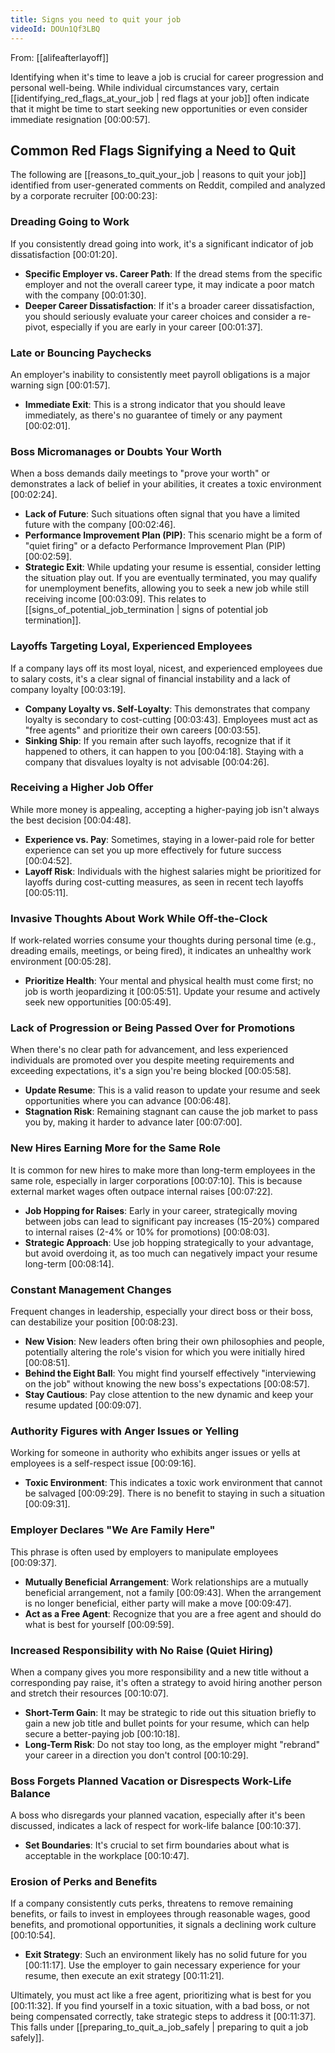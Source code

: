 ```yaml
---
title: Signs you need to quit your job
videoId: DOUn1Qf3LBQ
---
```


From: [[alifeafterlayoff]] <br/> 

Identifying when it's time to leave a job is crucial for career progression and personal well-being. While individual circumstances vary, certain [[identifying_red_flags_at_your_job | red flags at your job]] often indicate that it might be time to start seeking new opportunities or even consider immediate resignation <a class="yt-timestamp" data-t="00:00:57">[00:00:57]</a>.

## Common Red Flags Signifying a Need to Quit

The following are [[reasons_to_quit_your_job | reasons to quit your job]] identified from user-generated comments on Reddit, compiled and analyzed by a corporate recruiter <a class="yt-timestamp" data-t="00:00:23">[00:00:23]</a>:

### Dreading Going to Work
If you consistently dread going into work, it's a significant indicator of job dissatisfaction <a class="yt-timestamp" data-t="00:01:20">[00:01:20]</a>.
*   **Specific Employer vs. Career Path**: If the dread stems from the specific employer and not the overall career type, it may indicate a poor match with the company <a class="yt-timestamp" data-t="00:01:30">[00:01:30]</a>.
*   **Deeper Career Dissatisfaction**: If it's a broader career dissatisfaction, you should seriously evaluate your career choices and consider a re-pivot, especially if you are early in your career <a class="yt-timestamp" data-t="00:01:37">[00:01:37]</a>.

### Late or Bouncing Paychecks
An employer's inability to consistently meet payroll obligations is a major warning sign <a class="yt-timestamp" data-t="00:01:57">[00:01:57]</a>.
*   **Immediate Exit**: This is a strong indicator that you should leave immediately, as there's no guarantee of timely or any payment <a class="yt-timestamp" data-t="00:02:01">[00:02:01]</a>.

### Boss Micromanages or Doubts Your Worth
When a boss demands daily meetings to "prove your worth" or demonstrates a lack of belief in your abilities, it creates a toxic environment <a class="yt-timestamp" data-t="00:02:24">[00:02:24]</a>.
*   **Lack of Future**: Such situations often signal that you have a limited future with the company <a class="yt-timestamp" data-t="00:02:46">[00:02:46]</a>.
*   **Performance Improvement Plan (PIP)**: This scenario might be a form of "quiet firing" or a defacto Performance Improvement Plan (PIP) <a class="yt-timestamp" data-t="00:02:59">[00:02:59]</a>.
*   **Strategic Exit**: While updating your resume is essential, consider letting the situation play out. If you are eventually terminated, you may qualify for unemployment benefits, allowing you to seek a new job while still receiving income <a class="yt-timestamp" data-t="00:03:09">[00:03:09]</a>. This relates to [[signs_of_potential_job_termination | signs of potential job termination]].

### Layoffs Targeting Loyal, Experienced Employees
If a company lays off its most loyal, nicest, and experienced employees due to salary costs, it's a clear signal of financial instability and a lack of company loyalty <a class="yt-timestamp" data-t="00:03:19">[00:03:19]</a>.
*   **Company Loyalty vs. Self-Loyalty**: This demonstrates that company loyalty is secondary to cost-cutting <a class="yt-timestamp" data-t="00:03:43">[00:03:43]</a>. Employees must act as "free agents" and prioritize their own careers <a class="yt-timestamp" data-t="00:03:55">[00:03:55]</a>.
*   **Sinking Ship**: If you remain after such layoffs, recognize that if it happened to others, it can happen to you <a class="yt-timestamp" data-t="00:04:18">[00:04:18]</a>. Staying with a company that disvalues loyalty is not advisable <a class="yt-timestamp" data-t="00:04:26">[00:04:26]</a>.

### Receiving a Higher Job Offer
While more money is appealing, accepting a higher-paying job isn't always the best decision <a class="yt-timestamp" data-t="00:04:48">[00:04:48]</a>.
*   **Experience vs. Pay**: Sometimes, staying in a lower-paid role for better experience can set you up more effectively for future success <a class="yt-timestamp" data-t="00:04:52">[00:04:52]</a>.
*   **Layoff Risk**: Individuals with the highest salaries might be prioritized for layoffs during cost-cutting measures, as seen in recent tech layoffs <a class="yt-timestamp" data-t="00:05:11">[00:05:11]</a>.

### Invasive Thoughts About Work While Off-the-Clock
If work-related worries consume your thoughts during personal time (e.g., dreading emails, meetings, or being fired), it indicates an unhealthy work environment <a class="yt-timestamp" data-t="00:05:28">[00:05:28]</a>.
*   **Prioritize Health**: Your mental and physical health must come first; no job is worth jeopardizing it <a class="yt-timestamp" data-t="00:05:51">[00:05:51]</a>. Update your resume and actively seek new opportunities <a class="yt-timestamp" data-t="00:05:49">[00:05:49]</a>.

### Lack of Progression or Being Passed Over for Promotions
When there's no clear path for advancement, and less experienced individuals are promoted over you despite meeting requirements and exceeding expectations, it's a sign you're being blocked <a class="yt-timestamp" data-t="00:05:58">[00:05:58]</a>.
*   **Update Resume**: This is a valid reason to update your resume and seek opportunities where you can advance <a class="yt-timestamp" data-t="00:06:48">[00:06:48]</a>.
*   **Stagnation Risk**: Remaining stagnant can cause the job market to pass you by, making it harder to advance later <a class="yt-timestamp" data-t="00:07:00">[00:07:00]</a>.

### New Hires Earning More for the Same Role
It is common for new hires to make more than long-term employees in the same role, especially in larger corporations <a class="yt-timestamp" data-t="00:07:10">[00:07:10]</a>. This is because external market wages often outpace internal raises <a class="yt-timestamp" data-t="00:07:22">[00:07:22]</a>.
*   **Job Hopping for Raises**: Early in your career, strategically moving between jobs can lead to significant pay increases (15-20%) compared to internal raises (2-4% or 10% for promotions) <a class="yt-timestamp" data-t="00:08:03">[00:08:03]</a>.
*   **Strategic Approach**: Use job hopping strategically to your advantage, but avoid overdoing it, as too much can negatively impact your resume long-term <a class="yt-timestamp" data-t="00:08:14">[00:08:14]</a>.

### Constant Management Changes
Frequent changes in leadership, especially your direct boss or their boss, can destabilize your position <a class="yt-timestamp" data-t="00:08:23">[00:08:23]</a>.
*   **New Vision**: New leaders often bring their own philosophies and people, potentially altering the role's vision for which you were initially hired <a class="yt-timestamp" data-t="00:08:51">[00:08:51]</a>.
*   **Behind the Eight Ball**: You might find yourself effectively "interviewing on the job" without knowing the new boss's expectations <a class="yt-timestamp" data-t="00:08:57">[00:08:57]</a>.
*   **Stay Cautious**: Pay close attention to the new dynamic and keep your resume updated <a class="yt-timestamp" data-t="00:09:07">[00:09:07]</a>.

### Authority Figures with Anger Issues or Yelling
Working for someone in authority who exhibits anger issues or yells at employees is a self-respect issue <a class="yt-timestamp" data-t="00:09:16">[00:09:16]</a>.
*   **Toxic Environment**: This indicates a toxic work environment that cannot be salvaged <a class="yt-timestamp" data-t="00:09:29">[00:09:29]</a>. There is no benefit to staying in such a situation <a class="yt-timestamp" data-t="00:09:31">[00:09:31]</a>.

### Employer Declares "We Are Family Here"
This phrase is often used by employers to manipulate employees <a class="yt-timestamp" data-t="00:09:37">[00:09:37]</a>.
*   **Mutually Beneficial Arrangement**: Work relationships are a mutually beneficial arrangement, not a family <a class="yt-timestamp" data-t="00:09:43">[00:09:43]</a>. When the arrangement is no longer beneficial, either party will make a move <a class="yt-timestamp" data-t="00:09:47">[00:09:47]</a>.
*   **Act as a Free Agent**: Recognize that you are a free agent and should do what is best for yourself <a class="yt-timestamp" data-t="00:09:59">[00:09:59]</a>.

### Increased Responsibility with No Raise (Quiet Hiring)
When a company gives you more responsibility and a new title without a corresponding pay raise, it's often a strategy to avoid hiring another person and stretch their resources <a class="yt-timestamp" data-t="00:10:07">[00:10:07]</a>.
*   **Short-Term Gain**: It may be strategic to ride out this situation briefly to gain a new job title and bullet points for your resume, which can help secure a better-paying job <a class="yt-timestamp" data-t="00:10:18">[00:10:18]</a>.
*   **Long-Term Risk**: Do not stay too long, as the employer might "rebrand" your career in a direction you don't control <a class="yt-timestamp" data-t="00:10:29">[00:10:29]</a>.

### Boss Forgets Planned Vacation or Disrespects Work-Life Balance
A boss who disregards your planned vacation, especially after it's been discussed, indicates a lack of respect for work-life balance <a class="yt-timestamp" data-t="00:10:37">[00:10:37]</a>.
*   **Set Boundaries**: It's crucial to set firm boundaries about what is acceptable in the workplace <a class="yt-timestamp" data-t="00:10:47">[00:10:47]</a>.

### Erosion of Perks and Benefits
If a company consistently cuts perks, threatens to remove remaining benefits, or fails to invest in employees through reasonable wages, good benefits, and promotional opportunities, it signals a declining work culture <a class="yt-timestamp" data-t="00:10:54">[00:10:54]</a>.
*   **Exit Strategy**: Such an environment likely has no solid future for you <a class="yt-timestamp" data-t="00:11:17">[00:11:17]</a>. Use the employer to gain necessary experience for your resume, then execute an exit strategy <a class="yt-timestamp" data-t="00:11:21">[00:11:21]</a>.

Ultimately, you must act like a free agent, prioritizing what is best for you <a class="yt-timestamp" data-t="00:11:32">[00:11:32]</a>. If you find yourself in a toxic situation, with a bad boss, or not being compensated correctly, take strategic steps to address it <a class="yt-timestamp" data-t="00:11:37">[00:11:37]</a>. This falls under [[preparing_to_quit_a_job_safely | preparing to quit a job safely]].